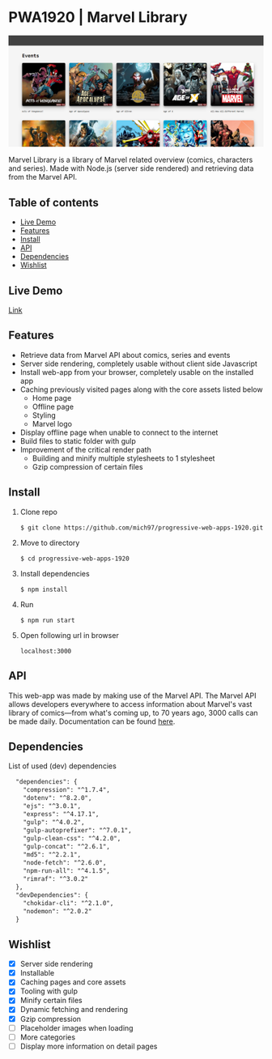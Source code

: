 # PWA1920 | Marvel Library

![Thumbnail](./course/app_thumbnail.png)

Marvel Library is a library of Marvel related overview (comics, characters and series). Made with Node.js (server side rendered) and  retrieving data from the Marvel API.

## Table of contents
- [Live Demo](#live-demo)
- [Features](#features)
- [Install](#install)
- [API](#api)
- [Dependencies](#dependencies)
- [Wishlist](#wishlist)

## Live Demo
[Link](https://pwa-michel.herokuapp.com/)

## Features
- Retrieve data from Marvel API about comics, series and events
- Server side rendering, completely usable without client side Javascript
- Install web-app from your browser, completely usable on the installed app
- Caching previously visited pages along with the core assets listed below
    - Home page
    - Offline page
    - Styling
    - Marvel logo
- Display offline page when unable to connect to the internet
- Build files to static folder with gulp
- Improvement of the critical render path
    - Building and minify multiple stylesheets to 1 stylesheet
    - Gzip compression of certain files

## Install
1. Clone repo
    ```
    $ git clone https://github.com/mich97/progressive-web-apps-1920.git
    ```
2. Move to directory
    ```
    $ cd progressive-web-apps-1920
    ```
3. Install dependencies
    ```
    $ npm install
    ``` 
4. Run
    ```
    $ npm run start
    ```
5. Open following url in browser
    ```
   localhost:3000
   ```
   
## API
This web-app was made by making use of the Marvel API. The Marvel API allows developers everywhere to access information about Marvel's vast library of comics—from what's coming up, to 70 years ago, 3000 calls can be made daily. Documentation can be found [here](https://developer.marvel.com/docs).

## Dependencies
List of used (dev) dependencies
```
  "dependencies": {
    "compression": "^1.7.4",
    "dotenv": "^8.2.0",
    "ejs": "^3.0.1",
    "express": "^4.17.1",
    "gulp": "^4.0.2",
    "gulp-autoprefixer": "^7.0.1",
    "gulp-clean-css": "^4.2.0",
    "gulp-concat": "^2.6.1",
    "md5": "^2.2.1",
    "node-fetch": "^2.6.0",
    "npm-run-all": "^4.1.5",
    "rimraf": "^3.0.2"
  },
  "devDependencies": {
    "chokidar-cli": "^2.1.0",
    "nodemon": "^2.0.2"
  }
```

## Wishlist
- [x] Server side rendering
- [x] Installable
- [x] Caching pages and core assets
- [x] Tooling with gulp
- [x] Minify certain files
- [x] Dynamic fetching and rendering
- [x] Gzip compression
- [ ] Placeholder images when loading
- [ ] More categories
- [ ] Display more information on detail pages